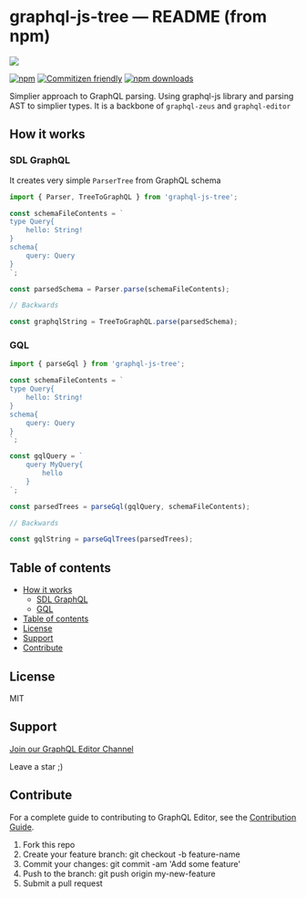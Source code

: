 # graphql-js-tree — README (from npm)

![](images/zeus.gif)

[![npm](https://img.shields.io/npm/v/graphql-js-tree.svg?style=flat-square)](https://www.npmjs.com/package/graphql-js-tree) [![Commitizen friendly](https://img.shields.io/badge/commitizen-friendly-brightgreen.svg?style=flat-square)](http://commitizen.github.io/cz-cli/) [![npm downloads](https://img.shields.io/npm/dt/graphql-js-tree.svg?style=flat-square)](https://www.npmjs.com/package/graphql-js-tree)

Simplier approach to GraphQL parsing. Using graphql-js library and parsing AST to simplier types. It is a backbone of `graphql-zeus` and `graphql-editor`

## How it works

### SDL GraphQL

It creates very simple `ParserTree` from GraphQL schema

```js
import { Parser, TreeToGraphQL } from 'graphql-js-tree';

const schemaFileContents = `
type Query{
    hello: String!
}
schema{
    query: Query
}
`;

const parsedSchema = Parser.parse(schemaFileContents);

// Backwards

const graphqlString = TreeToGraphQL.parse(parsedSchema);
```

### GQL

```js
import { parseGql } from 'graphql-js-tree';

const schemaFileContents = `
type Query{
    hello: String!
}
schema{
    query: Query
}
`;

const gqlQuery = `
    query MyQuery{
        hello
    }
`;

const parsedTrees = parseGql(gqlQuery, schemaFileContents);

// Backwards

const gqlString = parseGqlTrees(parsedTrees);
```

## Table of contents

- [How it works](#how-it-works)
  - [SDL GraphQL](#sdl-graphql)
  - [GQL](#gql)
- [Table of contents](#table-of-contents)
- [License](#license)
- [Support](#support)
- [Contribute](#contribute)

## License

MIT

## Support

[Join our GraphQL Editor Channel](https://join.slack.com/t/graphqleditor/shared_invite/enQtNDkwOTgyOTM5OTc1LWI4YjU3N2U5NGVkNzQ2NzY5MGUxMTJiNjFlZDM1Zjc2OWRmNTI0NDM3OWUxYTk4Yjk3MzZlY2QwOWUzZmM2NDI)

Leave a star ;)

## Contribute

For a complete guide to contributing to GraphQL Editor, see the [Contribution Guide](CONTRIBUTING.md).

1.  Fork this repo
2.  Create your feature branch: git checkout -b feature-name
3.  Commit your changes: git commit -am 'Add some feature'
4.  Push to the branch: git push origin my-new-feature
5.  Submit a pull request
